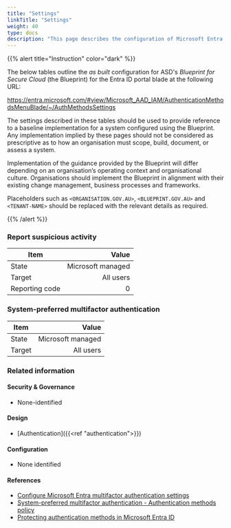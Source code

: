 ```yaml
---
title: "Settings"
linkTitle: "Settings"
weight: 40
type: docs
description: "This page describes the configuration of Microsoft Entra ID associated with systems built according to the guidance provided by ASD's Blueprint for Secure Cloud."
---
```


{{% alert title="Instruction" color="dark" %}}
 
The below tables outline the *as built* configuration for ASD's *Blueprint for Secure Cloud* (the Blueprint) for the Entra ID portal blade at the following URL:

https://entra.microsoft.com/#view/Microsoft_AAD_IAM/AuthenticationMethodsMenuBlade/~/AuthMethodsSettings
 
The settings described in these tables should be used to provide reference to a baseline implementation for a system configured using the Blueprint. Any implementation implied by these pages should not be considered as prescriptive as to how an organisation must scope, build, document, or assess a system.

Implementation of the guidance provided by the Blueprint will differ depending on an organisation’s operating context and organisational culture. Organisations should implement the Blueprint in alignment with their existing change management, business processes and frameworks.

Placeholders such as `<ORGANISATION.GOV.AU>`, `<BLUEPRINT.GOV.AU>` and `<TENANT-NAME>` should be replaced with the relevant details as required.

{{% /alert %}}

### Report suspicious activity

| Item           |             Value |
| -------------- | ----------------: |
| State          | Microsoft managed |
| Target         |         All users |
| Reporting code |                 0 |

### System-preferred multifactor authentication

| Item   |             Value |
| ------ | ----------------: |
| State  | Microsoft managed |
| Target |         All users |



### Related information

#### Security & Governance

* None-identified

#### Design

* [Authentication]({{<ref "authentication">}})

#### Configuration

* None identified

#### References

* [Configure Microsoft Entra multifactor authentication settings](https://learn.microsoft.com/entra/identity/authentication/howto-mfa-mfasettings)
* [System-preferred multifactor authentication - Authentication methods policy](https://learn.microsoft.com/entra/identity/authentication/concept-system-preferred-multifactor-authentication)
* [Protecting authentication methods in Microsoft Entra ID](https://learn.microsoft.com/entra/identity/authentication/concept-authentication-default-enablement)



